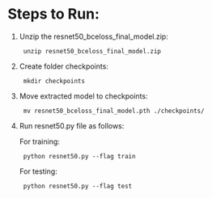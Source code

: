 <h1>Steps to Run: </h1>

1. Unzip the resnet50_bceloss_final_model.zip:

        unzip resnet50_bceloss_final_model.zip
2. Create folder checkpoints:

        mkdir checkpoints
3. Move extracted model to checkpoints:

        mv resnet50_bceloss_final_model.pth ./checkpoints/
4. Run resnet50.py file as follows:

   For training:
   
        python resnet50.py --flag train
   For testing:
   
        python resnet50.py --flag test
